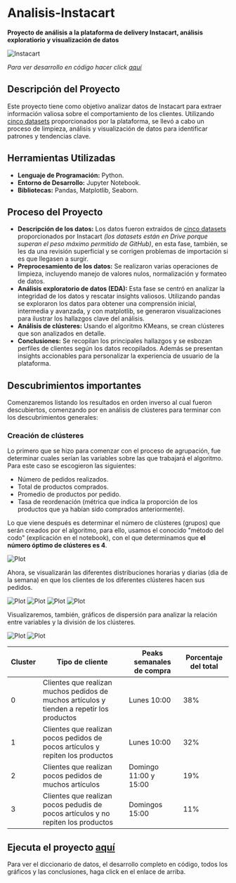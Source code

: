 # Analisis-Instacart
__Proyecto de análisis a la plataforma de delivery Instacart, análisis exploratiorio y visualización de datos__

<image src="https://github.com/BastianLQ/Analisis-Instacart/blob/main/Images/instacart.png" alt="Instacart">

_Para ver desarrollo en código hacer click [aquí](https://portfoliodabastianlopez.on.drv.tw/Portafolio/P3.html)_

## Descripción del Proyecto
Este proyecto tiene como objetivo analizar datos de Instacart para extraer información valiosa sobre el comportamiento de los clientes. Utilizando [cinco datasets](https://drive.google.com/drive/folders/11ludpzThvf-xB6LfZW_xzCBK1Z91M_KA?usp=sharing) proporcionados por la plataforma, se llevó a cabo un proceso de limpieza, análisis y visualización de datos para identificar patrones y tendencias clave.
  
## Herramientas Utilizadas
- __Lenguaje de Programación:__ Python.
- __Entorno de Desarrollo:__ Jupyter Notebook.
- __Bibliotecas:__ Pandas, Matplotlib, Seaborn.

## Proceso del Proyecto
- __Descripción de los datos:__ Los datos fueron extraídos de [cinco datasets](https://drive.google.com/drive/folders/11ludpzThvf-xB6LfZW_xzCBK1Z91M_KA?usp=sharing) proporcionados por Instacart _(los datasets están en Drive porque superan el peso máximo permitido de GitHub)_, en esta fase, también, se les da una revisión superficial y se corrigen problemas de importación si es que llegasen a surgir.
- __Preprocesamiento de los datos:__ Se realizaron varias operaciones de limpieza, incluyendo manejo de valores nulos, normalización y formateo de datos.
- __Análisis exploratorio de datos (EDA):__ Esta fase se centró en analizar la integridad de los datos y rescatar insights valiosos. Utilizando pandas se exploraron los datos para obtener una comprensión inicial, intermedia y avanzada, y con matplotlib, se generaron visualizaciones para ilustrar los hallazgos clave del análisis.
- __Análisis de clústeres:__ Usando el algoritmo KMeans, se crean clústeres que son analizados en detalle.
- __Conclusiones:__ Se recopilan los principales hallazgos y se esbozan perfiles de clientes según los datos recopilados. Además se presentan insights accionables para personalizar la experiencia de usuario de la plataforma.

## Descubrimientos importantes
Comenzaremos listando los resultados en orden inverso al cual fueron descubiertos, comenzando por en análisis de clústeres para terminar con los descubrimientos generales:

### Creación de clústeres
Lo primero que se hizo para comenzar con el proceso de agrupación, fue determinar cuales serían las variables sobre las que trabajará el algoritmo. Para este caso se escogieron las siguientes:
- Número de pedidos realizados.
- Total de productos comprados.
- Promedio de productos por pedido.
- Tasa de reordenación (métrica que indica la proporción de los productos que ya habían sido comprados anteriormente).

Lo que viene después es determinar el número de clústeres (grupos) que serán creados por el algoritmo, para ello, usamos el conocido "método del codo" (explicación en el notebook), con el que determinamos que __el número óptimo de clústeres es 4__.

<image src="https://github.com/BastianLQ/Analisis-Instacart/blob/main/Images/output_165_0.png" alt="Plot">

Ahora, se visualizarán las diferentes distribuciones horarias y diarias (dia de la semana) en que los clientes de los diferentes clústeres hacen sus pedidos.

<image src="https://github.com/BastianLQ/Analisis-Instacart/blob/main/Images/output_177_0.png" alt="Plot">
<image src="https://github.com/BastianLQ/Analisis-Instacart/blob/main/Images/output_178_0.png" alt="Plot">
<image src="https://github.com/BastianLQ/Analisis-Instacart/blob/main/Images/output_179_0.png" alt="Plot">
<image src="https://github.com/BastianLQ/Analisis-Instacart/blob/main/Images/output_180_0.png" alt="Plot">

Visualizaremos, también, gráficos de dispersión para analizar la relación entre variables y la división de los clústeres.

<image src="https://github.com/BastianLQ/Analisis-Instacart/blob/main/Images/output_169_0.png" alt="Plot">
<image src="https://github.com/BastianLQ/Analisis-Instacart/blob/main/Images/output_171_0.png" alt="Plot">
  
| Cluster | Tipo de cliente | Peaks semanales de compra | Porcentaje del total |
|---------|-----------------|---------------------------|----------------------|
| 0 | Clientes que realizan muchos pedidos de muchos artículos y tienden a repetir los productos | Lunes 10:00 | 38% |
| 1 | Clientes que realizan pocos pedidos de pocos artículos y repiten los productos | Lunes 10:00 | 32% |
| 2 | Clientes que realizan pocos pedidos de muchos artículos | Domingo 11:00 y 15:00 | 19% |
| 3 | Clientes que realizan pocos pedudis de pocos artículos y no repiten los productos | Domingos 15:00 | 11% |

## Ejecuta el proyecto [aquí](https://portfoliodabastianlopez.on.drv.tw/Portafolio/P3.html)
Para ver el diccionario de datos, el desarrollo completo en código, todos los gráficos y las conclusiones, haga click en el enlace de arriba.
